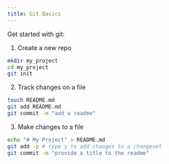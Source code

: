 ```yaml
---
title: Git Basics
---
```


Get started with git:

1. Create a new repo

```zsh
mkdir my_project
cd my_project
git init
```

2. Track changes on a file

```zsh
touch README.md
git add README.md
git commit -m "add a readme"
```

3. Make changes to a file

```zsh
echo "# My Project" > README.md
git add -p # type y to add changes to a changeset
git commit -m "provide a title to the readme"
```
